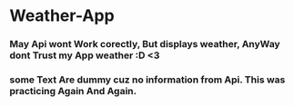 # Weather-App

### May Api wont Work corectly, But displays weather, AnyWay dont Trust my App weather :D <3


### some Text Are dummy cuz no information from Api. This was practicing Again And Again.

